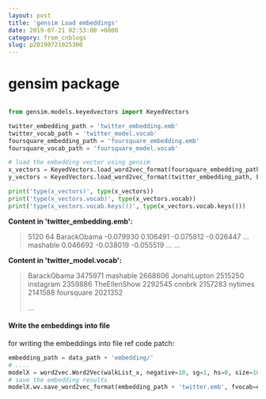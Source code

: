 ```yaml
---
layout: post
title: 'gensim Load embeddings'
date: 2019-07-21 02:53:00 +0800
category: from_cnblogs
slug: p20190721025300
---
```

# gensim package



```python

from gensim.models.keyedvectors import KeyedVectors

twitter_embedding_path = 'twitter_embedding.emb'
twitter_vocab_path = 'twitter_model.vocab'
foursquare_embedding_path = 'foursquare_embedding.emb'
foursquare_vocab_path = 'foursquare_model.vocab'

# load the embedding vector using gensim
x_vectors = KeyedVectors.load_word2vec_format(foursquare_embedding_path, binary=False, fvocab=foursquare_vocab_path)
y_vectors = KeyedVectors.load_word2vec_format(twitter_embedding_path, binary=False, fvocab=twitter_vocab_path)

print('type(x_vectors)', type(x_vectors))
print('type(x_vectors.vocab)', type(x_vectors.vocab))
print('type(x_vectors.vocab.keys())', type(x_vectors.vocab.keys()))
```



**Content in 'twitter_embedding.emb':**

> 5120 64
> BarackObama -0.079930 0.106491 -0.075812 -0.026447 ...
> mashable 0.046692 -0.038019 -0.055519 ... 
> ...



**Content in 'twitter_model.vocab':**

> BarackObama 3475971
> mashable 2668606
> JonahLupton 2515250
> instagram 2359886
> TheEllenShow 2292545
> cnnbrk 2157283
> nytimes 2141588
> foursquare 2021352
>
> ...


#### Write the embeddings into file
for writing the embeddings into file
ref code patch:
```python
embedding_path = data_path + 'embedding/'
# ....
modelX = word2vec.Word2Vec(walkList_x, negative=10, sg=1, hs=0, size=100, window=4, min_count=0, workers=15, iter=30)
# save the embedding results
modelX.wv.save_word2vec_format(embedding_path + 'twitter.emb', fvocab=embedding_path + 'twitter.vocab')
```